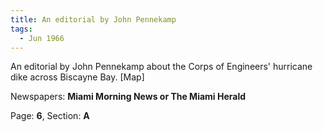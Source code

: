 ```yaml
---  
title: An editorial by John Pennekamp  
tags:  
  - Jun 1966  
---  
```

  
An editorial by John Pennekamp about the Corps of Engineers' hurricane dike across Biscayne Bay. [Map]  
  
Newspapers: **Miami Morning News or The Miami Herald**  
  
Page: **6**, Section: **A** 
